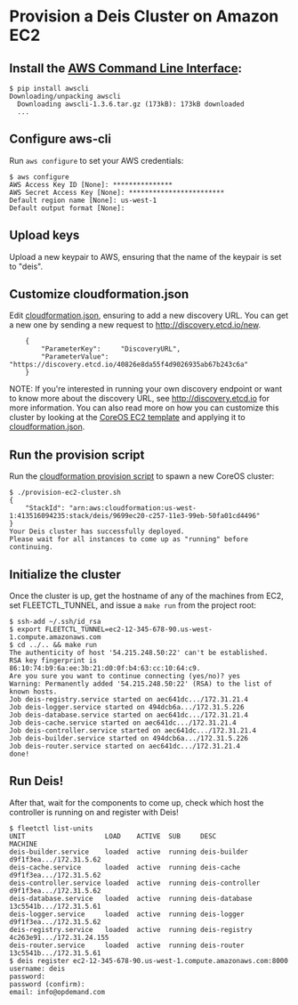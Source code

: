 # Provision a Deis Cluster on Amazon EC2

## Install the [AWS Command Line Interface][aws-cli]:
```console
$ pip install awscli
Downloading/unpacking awscli
  Downloading awscli-1.3.6.tar.gz (173kB): 173kB downloaded
  ...
```

## Configure aws-cli
Run `aws configure` to set your AWS credentials:
```console
$ aws configure
AWS Access Key ID [None]: ***************
AWS Secret Access Key [None]: ************************
Default region name [None]: us-west-1
Default output format [None]:
```

## Upload keys
Upload a new keypair to AWS, ensuring that the name of the keypair is set to "deis".

## Customize cloudformation.json
Edit [cloudformation.json][cf-params], ensuring to add a new discovery URL.
You can get a new one by sending a new request to http://discovery.etcd.io/new.
```console
    {
        "ParameterKey":     "DiscoveryURL",
        "ParameterValue":   "https://discovery.etcd.io/40826e8da55f4d9026935ab67b243c6a"
    }
```
NOTE: If you're interested in running your own discovery endpoint or want to know more
about the discovery URL, see http://discovery.etcd.io for more information. You can also
read more on how you can customize this cluster by looking at the
[CoreOS EC2 template][template] and applying it to [cloudformation.json][cf-params].

## Run the provision script
Run the [cloudformation provision script][pro-script] to spawn a new CoreOS cluster:
```console
$ ./provision-ec2-cluster.sh
{
    "StackId": "arn:aws:cloudformation:us-west-1:413516094235:stack/deis/9699ec20-c257-11e3-99eb-50fa01cd4496"
}
Your Deis cluster has successfully deployed.
Please wait for all instances to come up as "running" before continuing.
```

## Initialize the cluster
Once the cluster is up, get the hostname of any of the machines from EC2, set
FLEETCTL_TUNNEL, and issue a `make run` from the project root:
```console
$ ssh-add ~/.ssh/id_rsa
$ export FLEETCTL_TUNNEL=ec2-12-345-678-90.us-west-1.compute.amazonaws.com
$ cd ../.. && make run
The authenticity of host '54.215.248.50:22' can't be established.
RSA key fingerprint is 86:10:74:b9:6a:ee:3b:21:d0:0f:b4:63:cc:10:64:c9.
Are you sure you want to continue connecting (yes/no)? yes
Warning: Permanently added '54.215.248.50:22' (RSA) to the list of known hosts.
Job deis-registry.service started on aec641dc.../172.31.21.4
Job deis-logger.service started on 494dcb6a.../172.31.5.226
Job deis-database.service started on aec641dc.../172.31.21.4
Job deis-cache.service started on aec641dc.../172.31.21.4
Job deis-controller.service started on aec641dc.../172.31.21.4
Job deis-builder.service started on 494dcb6a.../172.31.5.226
Job deis-router.service started on aec641dc.../172.31.21.4
done!
```

## Run Deis!
After that, wait for the components to come up, check which host the controller is
running on and register with Deis!
```
$ fleetctl list-units
UNIT                    LOAD    ACTIVE  SUB     DESC            MACHINE
deis-builder.service    loaded  active  running deis-builder    d9f1f3ea.../172.31.5.62
deis-cache.service      loaded  active  running deis-cache      d9f1f3ea.../172.31.5.62
deis-controller.service loaded  active  running deis-controller d9f1f3ea.../172.31.5.62
deis-database.service   loaded  active  running deis-database   13c5541b.../172.31.5.61
deis-logger.service     loaded  active  running deis-logger     d9f1f3ea.../172.31.5.62
deis-registry.service   loaded  active  running deis-registry   4c263e91.../172.31.24.155
deis-router.service     loaded  active  running deis-router     13c5541b.../172.31.5.61
$ deis register ec2-12-345-678-90.us-west-1.compute.amazonaws.com:8000
username: deis
password:
password (confirm):
email: info@opdemand.com
```

[aws-cli]: https://github.com/aws/aws-cli
[template]: https://s3.amazonaws.com/coreos.com/dist/aws/coreos-alpha.template
[cf-params]: cloudformation.json
[pro-script]: provision-ec2-cluster.sh
